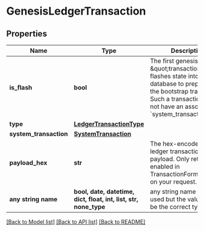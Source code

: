 # GenesisLedgerTransaction


## Properties
Name | Type | Description | Notes
------------ | ------------- | ------------- | -------------
**is_flash** | **bool** | The first genesis \&quot;transaction\&quot; flashes state into the database to prepare for the bootstrap transaction. Such a transaction does not have an associated &#x60;system_transaction&#x60;  | 
**type** | [**LedgerTransactionType**](LedgerTransactionType.md) |  | 
**system_transaction** | [**SystemTransaction**](SystemTransaction.md) |  | [optional] 
**payload_hex** | **str** | The hex-encoded full ledger transaction payload. Only returned if enabled in TransactionFormatOptions on your request. | [optional] 
**any string name** | **bool, date, datetime, dict, float, int, list, str, none_type** | any string name can be used but the value must be the correct type | [optional]

[[Back to Model list]](../README.md#documentation-for-models) [[Back to API list]](../README.md#documentation-for-api-endpoints) [[Back to README]](../README.md)


